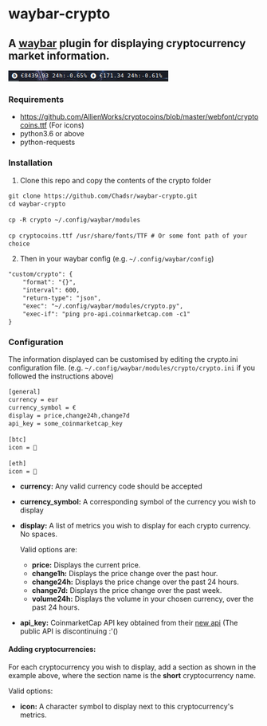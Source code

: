 # waybar-crypto

## A [waybar](https://github.com/Alexays/Waybar) plugin for displaying cryptocurrency market information.

![Example Setup](https://raw.githubusercontent.com/Chadsr/waybar-crypto/master/images/waybar_crypto.png)

### Requirements
- https://github.com/AllienWorks/cryptocoins/blob/master/webfont/cryptocoins.ttf (For icons)
- python3.6 or above
- python-requests

### Installation
1. Clone this repo and copy the contents of the crypto folder
```
git clone https://github.com/Chadsr/waybar-crypto.git
cd waybar-crypto

cp -R crypto ~/.config/waybar/modules

cp cryptocoins.ttf /usr/share/fonts/TTF # Or some font path of your choice
```

2. Then in your waybar config (e.g. `~/.config/waybar/config`)
```
"custom/crypto": {
    "format": "{}",
    "interval": 600,
    "return-type": "json",
    "exec": "~/.config/waybar/modules/crypto.py",
    "exec-if": "ping pro-api.coinmarketcap.com -c1"
}
```

### Configuration
The information displayed can be customised by editing the crypto.ini configuration file.
(e.g. `~/.config/waybar/modules/crypto/crypto.ini` if you followed the instructions above)

```
[general]
currency = eur
currency_symbol = €
display = price,change24h,change7d
api_key = some_coinmarketcap_key

[btc]
icon = 

[eth]
icon = 
```
- **currency:** Any valid currency code should be accepted
- **currency_symbol:** A corresponding symbol of the currency you wish to display
- **display:** A list of metrics you wish to display for each crypto currency. No spaces. 
    
    Valid options are:
    - **price:** Displays the current price.
    - **change1h:** Displays the price change over the past hour.
    - **change24h:** Displays the price change over the past 24 hours.
    - **change7d:** Displays the price change over the past week.
    - **volume24h:** Displays the volume in your chosen currency, over the past 24 hours.
- **api_key:** CoinmarketCap API key obtained from their [new api](https://coinmarketcap.com/api/) (The public API is discontinuing :'()

#### Adding cryptocurrencies:
For each cryptocurrency you wish to display, add a section as shown in the example above, where the section name is the **short** cryptocurrency name. 

Valid options:
- **icon:** A character symbol to display next to this cryptocurrency's metrics.
